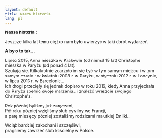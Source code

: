 ```yaml
---
layout: default
title: Nasza historia
lang: pl
---
```


<div class="row">
  <div class="col-12">
    <p><strong>Nasza historia :</strong></p>
    <p>Jeszcze kilka lat temu ciężko nam było uwierzyć w taki obrót wydarzeń.</p>
    <p><strong>A było to tak...</strong></p>
    <p>Lipiec 2015, Anna mieszka w Krakowie (od niemal 15 lat)
      Christophe mieszka w Paryżu (od ponad 4 lat).<br />
    Szukają się. Kilkakrotnie zdarzyło im się być w tym samym miejscu i w tym samym czasie :
    w kwietniu 2008 r. w Paryżu, w styczniu 2012 r. w Londynie, w lipcu 2013 r. w Barcelonie...<br />
    Ich drogi przecięły się jednak dopiero w roku 2016, kiedy Anna przyjechała do Paryża spełnić swoje marzenia...i znaleźć wreszcie swojego Christophe'a. <br /></p>
    <p>Rok później byliśmy już zaręczeni,<br /> 
    Pół roku później wzięliśmy ślub cywilny we Francji, <br />
    a parę miesięcy później zostaliśmy rodzicami malutkiej Emilki..</p>
    <p>Wciąż bardziej zakochani i szczęśliwi,<br/>
    pragniemy zawrzeć ślub kościelny w Polsce.</p>
  </div>
</div>
